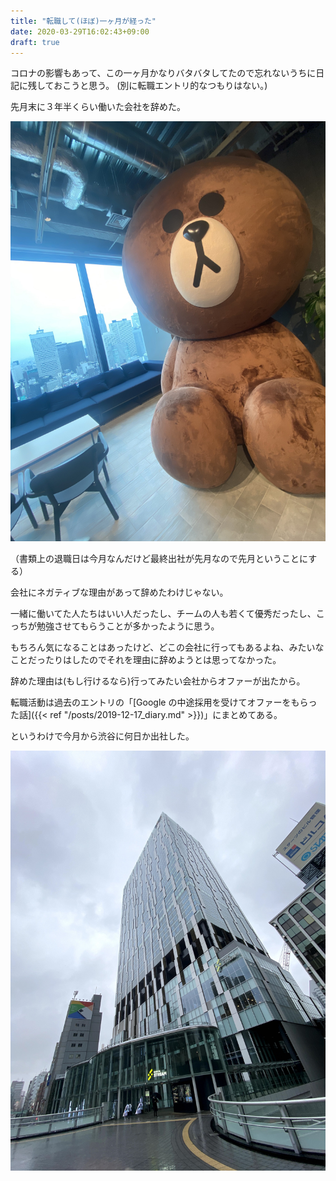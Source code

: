 ```yaml
---
title: "転職して(ほぼ)一ヶ月が経った"
date: 2020-03-29T16:02:43+09:00
draft: true
---
```


コロナの影響もあって、この一ヶ月かなりバタバタしてたので忘れないうちに日記に残しておこうと思う。
(別に転職エントリ的なつもりはない。)

先月末に３年半くらい働いた会社を辞めた。

[![LINE](/images/2020-03-29_line.jpg)](/images/2020-03-29_line.jpg)

（書類上の退職日は今月なんだけど最終出社が先月なので先月ということにする）

会社にネガティブな理由があって辞めたわけじゃない。

一緒に働いてた人たちはいい人だったし、チームの人も若くて優秀だったし、こっちが勉強させてもらうことが多かったように思う。

もちろん気になることはあったけど、どこの会社に行ってもあるよね、みたいなことだったりはしたのでそれを理由に辞めようとは思ってなかった。

辞めた理由は(もし行けるなら)行ってみたい会社からオファーが出たから。

転職活動は過去のエントリの「[Google の中途採用を受けてオファーをもらった話]({{< ref "/posts/2019-12-17_diary.md" >}})」にまとめてある。

というわけで今月から渋谷に何日か出社した。

[![Google](/images/2020-03-29_google.jpg)](/images/2020-03-29_google.jpg)


